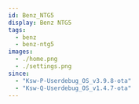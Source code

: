 ```yaml
---
id: Benz_NTG5
display: Benz NTG5
tags:
  - benz
  - benz-ntg5
images:
  - ./home.png
  - ./settings.png
since:
  - "Ksw-P-Userdebug_OS_v3.9.8-ota"
  - "Ksw-Q-Userdebug_OS_v1.4.7-ota"
---
```

